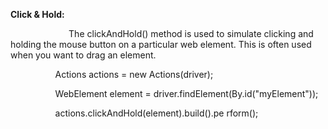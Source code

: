 ﻿**Click & Hold:**

`             `The clickAndHold() method is used to simulate clicking and holding the mouse button on a particular web element. This is often used when you want to drag an element.

`          `Actions actions = new Actions(driver);

`          `WebElement element = driver.findElement(By.id("myElement"));

`          `actions.clickAndHold(element).build().pe rform();
